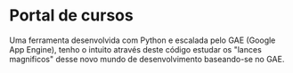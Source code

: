 Portal de cursos
============
Uma ferramenta desenvolvida com Python e escalada pelo GAE (Google App Engine), tenho o intuito através deste código
estudar os "lances magnificos" desse novo mundo de desenvolvimento baseando-se no GAE.
